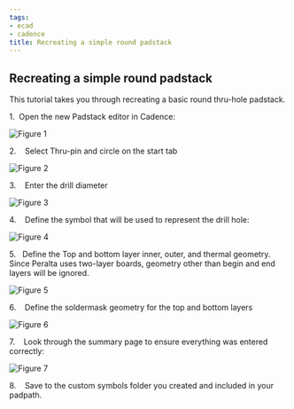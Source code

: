 ```yaml
---
tags:
- ecad
- cadence
title: Recreating a simple round padstack
---
```



## Recreating a simple round padstack

This tutorial takes you through recreating a basic round thru-hole padstack.

1.  Open the new Padstack editor in Cadence:

![Figure 1  ](/larger/image0213.png)

2.    Select Thru-pin and circle on the start tab

![Figure 2](/larger/image0214.png)

3.    Enter the drill diameter

![Figure 3](/larger/image0215.png)

4.    Define the symbol that will be used to represent the drill hole:

![Figure 4](/larger/image0216.png)

5.   Define the Top and bottom layer inner, outer, and thermal geometry.  Since Peralta uses two-layer boards, geometry other than begin and end layers will be ignored.

![Figure 5](/larger/image0217.png)

6.    Define the soldermask geometry for the top and bottom layers

![Figure 6](/larger/image0218.png)

7.    Look through the summary page to ensure everything was entered correctly:

![Figure 7](/larger/image0219.png)

8.    Save to the custom symbols folder you created and included in your padpath.
